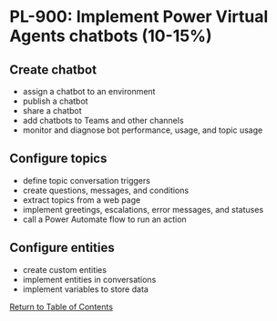 # PL-900: Implement Power Virtual Agents chatbots (10-15%)

## Create chatbot
- assign a chatbot to an environment
- publish a chatbot
- share a chatbot
- add chatbots to Teams and other channels
- monitor and diagnose bot performance, usage, and topic usage

## Configure topics
- define topic conversation triggers
- create questions, messages, and conditions
- extract topics from a web page
- implement greetings, escalations, error messages, and statuses
- call a Power Automate flow to run an action

## Configure entities
- create custom entities
- implement entities in conversations
- implement variables to store data

[Return to Table of Contents](README.md)
